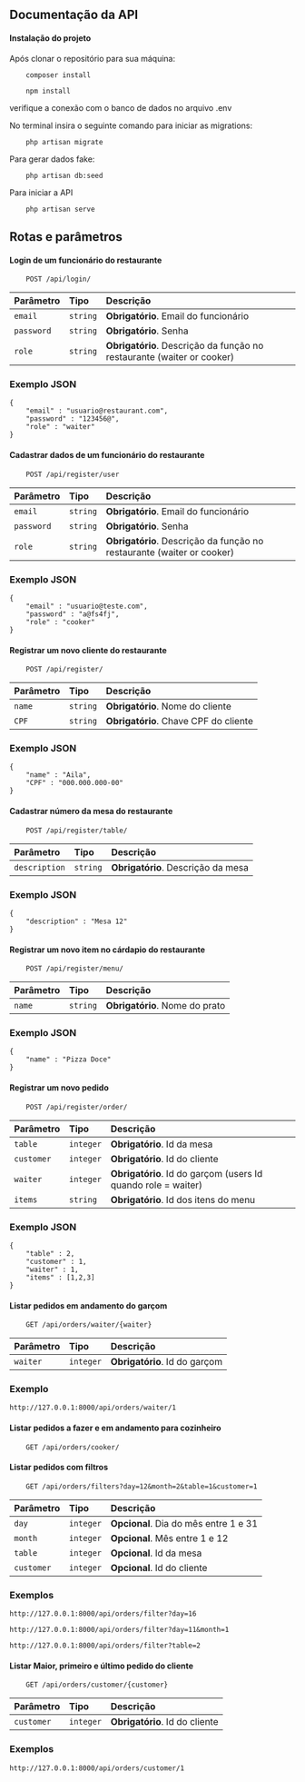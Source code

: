 
## Documentação da API

#### Instalação do projeto

Após clonar o repositório para sua máquina: 

```
    composer install
    
    npm install

```
verifique a conexão com o banco de dados no arquivo .env

No terminal insira o seguinte comando para iniciar as migrations:

```
    php artisan migrate
```
Para gerar dados fake:

```
    php artisan db:seed
```

Para iniciar a API

```
    php artisan serve
```

## Rotas e parâmetros

#### Login de um funcionário do restaurante

```
    POST /api/login/
```

| Parâmetro   | Tipo       | Descrição                           |
| :---------- | :--------- | :---------------------------------- |
| `email` | `string` | **Obrigatório**. Email do funcionário |
| `password`  | `string` | **Obrigatório**. Senha |
| `role`  | `string` | **Obrigatório**. Descrição da função no restaurante (waiter or cooker) |

### Exemplo JSON

```
{
    "email" : "usuario@restaurant.com",
    "password" : "123456@",
    "role" : "waiter"
}
```

#### Cadastrar dados de um funcionário do restaurante

```
    POST /api/register/user
```

| Parâmetro   | Tipo       | Descrição                           |
| :---------- | :--------- | :---------------------------------- |
| `email` | `string` | **Obrigatório**. Email do funcionário |
| `password`  | `string` | **Obrigatório**. Senha |
| `role`  | `string` | **Obrigatório**. Descrição da função no restaurante (waiter or cooker) |

### Exemplo JSON

```
{
    "email" : "usuario@teste.com",
    "password" : "a@fs4fj",
    "role" : "cooker"
}
```

#### Registrar um novo cliente do restaurante

```
    POST /api/register/
```

| Parâmetro   | Tipo       | Descrição                           |
| :---------- | :--------- | :---------------------------------- |
| `name` | `string` | **Obrigatório**. Nome do cliente |
| `CPF`  | `string` | **Obrigatório**. Chave CPF do cliente |

### Exemplo JSON

```
{
    "name" : "Aila",
    "CPF" : "000.000.000-00"
}
```

#### Cadastrar número da mesa do restaurante

```
    POST /api/register/table/
```

| Parâmetro   | Tipo       | Descrição                           |
| :---------- | :--------- | :---------------------------------- |
| `description` | `string` | **Obrigatório**. Descrição da mesa|

### Exemplo JSON

```
{
    "description" : "Mesa 12"
}
```

#### Registrar um novo item no cárdapio do restaurante

```
    POST /api/register/menu/
```

| Parâmetro   | Tipo       | Descrição                           |
| :---------- | :--------- | :---------------------------------- |
| `name` | `string` | **Obrigatório**. Nome do prato |

### Exemplo JSON

```
{
    "name" : "Pizza Doce"
}
```

#### Registrar um novo pedido

```
    POST /api/register/order/
```

| Parâmetro   | Tipo       | Descrição                           |
| :---------- | :--------- | :---------------------------------- |
| `table` | `integer` | **Obrigatório**. Id da mesa |
| `customer` | `integer` | **Obrigatório**. Id do cliente |
| `waiter` | `integer` | **Obrigatório**. Id do garçom (users Id quando role = waiter) |
| `items` | `string` | **Obrigatório**. Id dos itens do menu |


### Exemplo JSON

```
{
    "table" : 2,
    "customer" : 1,
    "waiter" : 1,
    "items" : [1,2,3]
}
```

#### Listar pedidos em andamento do garçom

```
    GET /api/orders/waiter/{waiter}
```

| Parâmetro   | Tipo       | Descrição                           |
| :---------- | :--------- | :---------------------------------- |
| `waiter` | `integer` | **Obrigatório**. Id do garçom |

### Exemplo

```
http://127.0.0.1:8000/api/orders/waiter/1
```


#### Listar pedidos a fazer e em andamento para cozinheiro

```
    GET /api/orders/cooker/
```


#### Listar pedidos com filtros

```
    GET /api/orders/filters?day=12&month=2&table=1&customer=1
```

| Parâmetro   | Tipo       | Descrição                           |
| :---------- | :--------- | :---------------------------------- |
| `day` | `integer` | **Opcional**. Dia do mês entre 1 e 31 |
| `month` | `integer` | **Opcional**. Mês entre 1 e 12 |
| `table` | `integer` | **Opcional**. Id da mesa |
| `customer` | `integer` | **Opcional**. Id do cliente |

### Exemplos

```
http://127.0.0.1:8000/api/orders/filter?day=16

http://127.0.0.1:8000/api/orders/filter?day=11&month=1

http://127.0.0.1:8000/api/orders/filter?table=2
```

#### Listar Maior, primeiro e último pedido do cliente

```
    GET /api/orders/customer/{customer}
```

| Parâmetro   | Tipo       | Descrição                           |
| :---------- | :--------- | :---------------------------------- |
| `customer` | `integer` | **Obrigatório**. Id do cliente |

### Exemplos

```
http://127.0.0.1:8000/api/orders/customer/1

```
